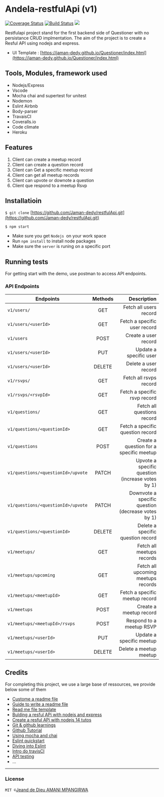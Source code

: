 # Andela-restfulApi (v1)

[![Coverage Status](https://coveralls.io/repos/github/Jaman-dedy/restfulApi/badge.svg?branch=develop)](https://coveralls.io/github/Jaman-dedy/restfulApi?branch=develop)  [![Build Status](https://travis-ci.org/Jaman-dedy/restfulApi.svg?branch=develop)](https://travis-ci.org/Jaman-dedy/restfulApi)  <a href="https://codeclimate.com/github/Jaman-dedy/restfulApi/maintainability"><img src="https://api.codeclimate.com/v1/badges/fa9a68ad97ec6318c878/maintainability" /></a>


Restfulapi project stand for the first backend side of Questioner with no persistance CRUD implmentation. The aim of the project is to create a Resful API using nodejs and express.

* UI Template : [https://jaman-dedy.github.io/Questioner/index.html](https://jaman-dedy.github.io/Questioner/index.html)


## Tools, Modules, framework used

* Nodejs/Express
* Vscode
* Mocha chai and supertest for unitest
* Nodemon
* Eslint Airbnb
* Body-parser
* TravaisCI
* Coveralls.io
* Code climate
* Heroku

## Features

1. Client can create a meetup record
2. Client can create a question record
3. Client can Get a specific meetup record
4. Client can get all meetup records
5. Client can upvote or downote a question
6. Client que respond to a meetup Rsvp


## Installatioin


`$ git clone` [https://github.com/Jaman-dedy/restfulApi.git](https://github.com/Jaman-dedy/restfulApi.git)

`$ npm start`   


* Make sure you get `Nodejs `on your work space
* Run `npm install` to install node packages
* Make sure the `server` is runing on a specific port

## Running tests

For getting start with the demo, use postman to access API endpoints.

### API Endpoints

|         Endpoints                |   Methods       |               Description                           |
| ---------------------------------|:---------------:| ---------------------------------------------------:|
|         `v1/users/`              |     GET         |  Fetch all users record                             |
|      `v1/users/<userId>`         |     GET         |  Fetch a specific user record                       |
|         `v1/users`               |     POST        |  Create a user record                               |
|     `v1/users/<userId>`          |     PUT         |  Update a specific user                             |
|     `v1/users/<userId>`          |     DELETE      |  Delete a user record                               |
|         `v1/rsvps/`              |     GET         |  Fetch all rsvps record                             |
|      `v1/rsvps/<rsvpId>`         |     GET         |  Fetch a specific rsvp record                       |
|        `v1/questions/ `          |     GET         |  Fetch all questions record                         |
|  `v1/questions/<questionId>`     |     GET         |  Fetch a specific question record                   |
|        `v1/questions`            |     POST        |  Create a question for a specific meetup            |
|`v1/questions/<questionId>/upvote`|     PATCH       |  Upvote a specific question (increase votes by 1)   |
|`v1/questions/<questionId>/upvote`|     PATCH       |  Downvote a specific question (decrease votes by 1) |
|  `v1/questions/<questionId>`     |     DELETE      |  Delete a specific question record                  |
|         `v1/meetups/`            |     GET         |  Fetch all meetups records                          |
|   `v1/meetups/upcoming`          |     GET         |  Fetch all upcoming meetups records                 |
|   `v1/meetups/<meetupId>`        |     GET         |  Fetch a specific meetup record                     |
|        `v1/meetups`              |     POST        |  Create a meetup record                             |
| `v1/meetups/<meetupId>/rsvps`    |     POST        |  Respond to a meetup RSVP                           |
|     `v1/meetups/<userId> `       |     PUT         |  Update a specific meetup                           |
|      `v1/meetups/<userId> `      |     DELETE      |  Delete a meetup meetup                             |


## Credits

For completing this project, we use a large base of ressources, we provide below some of them

* [Custome a readme file](https://github.com/adam-p/markdown-here/wiki/Markdown-Cheatsheet#tables)
* [Guide to write a readme file](https://medium.com/@meakaakka/a-beginners-guide-to-writing-a-kickass-readme-7ac01da88ab3)
* [Read me file template](https://gist.github.com/PurpleBooth/109311bb0361f32d87a2)
* [Bulding a resful APi with nodejs and express](https://www.youtube.com/watch?v=pKd0Rpw7O48)
* [Create a resful APi with nodejs 14 tutos](https://www.youtube.com/watch?v=0oXYLzuucwE&list=PL55RiY5tL51q4D-B63KBnygU6opNPFk_q)
* [Git & github learnings](https://www.youtube.com/watch?v=SWYqp7iY_Tc&t=173s)
* [Github Tutorial](https://www.youtube.com/watch?v=xuB1Id2Wxak&t=198s)
* [Using mocha and chai](https://www.youtube.com/watch?v=MLTRHc5dk6s)
* [Eslint quickstart](https://www.youtube.com/watch?v=qhuFviJn-es&t=435s)
* [Diving into Eslint](https://www.youtube.com/watch?v=nxxl2H_TOTc&list=PLMWjeRChIK6bnp6qaS3rxLGCpc9aQYzEE)
* [Intro do travisCI](https://www.youtube.com/watch?v=EZ3jbORVFHQ&t=10s)
* [API testing](https://hackernoon.com/api-testing-using-supertest-1f830ce838f1)
* ...
***
### License
` MIT © `[Jeand de Dieu AMANI MPANGIRWA](https://github.com/Jaman-dedy)








